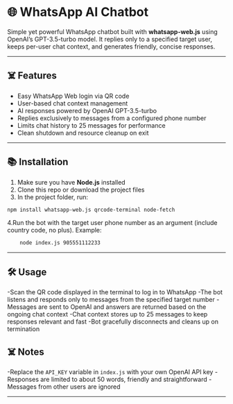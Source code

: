 # 🌐 WhatsApp AI Chatbot

Simple yet powerful WhatsApp chatbot built with **whatsapp-web.js** using OpenAI’s GPT-3.5-turbo model. It replies only to a specified target user, keeps per-user chat context, and generates friendly, concise responses.

---

## ☠️ Features

- Easy WhatsApp Web login via QR code  
- User-based chat context management  
- AI responses powered by OpenAI GPT-3.5-turbo  
- Replies exclusively to messages from a configured phone number  
- Limits chat history to 25 messages for performance  
- Clean shutdown and resource cleanup on exit  

---

## 📚 Installation

1. Make sure you have **Node.js** installed  
2. Clone this repo or download the project files  
3. In the project folder, run:

```bash
npm install whatsapp-web.js qrcode-terminal node-fetch
```
4.Run the bot with the target user phone number as an argument (include country code, no plus). Example:
```bash
    node index.js 905551112233
```
---
## 🛠️ Usage
-Scan the QR code displayed in the terminal to log in to WhatsApp
-The bot listens and responds only to messages from the specified target number
-Messages are sent to OpenAI and answers are returned based on the ongoing chat context
-Chat context stores up to 25 messages to keep responses relevant and fast
-Bot gracefully disconnects and cleans up on termination

## ☠️ Notes
-Replace the `API_KEY` variable in `index.js` with your own OpenAI API key
-Responses are limited to about 50 words, friendly and straightforward
-Messages from other users are ignored

---











